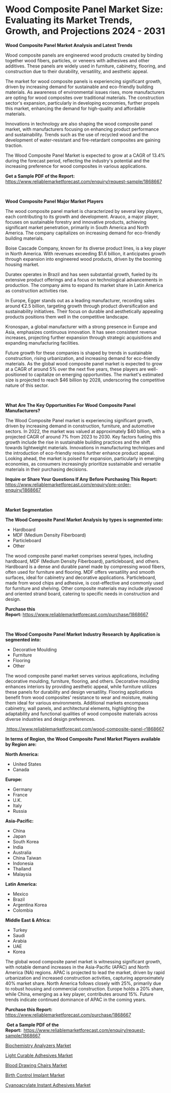 <p><h1>Wood Composite Panel Market Size: Evaluating its Market Trends, Growth, and Projections 2024 - 2031</h1></p><p><strong>Wood Composite Panel Market Analysis and Latest Trends</strong></p>
<p><p>Wood composite panels are engineered wood products created by binding together wood fibers, particles, or veneers with adhesives and other additives. These panels are widely used in furniture, cabinetry, flooring, and construction due to their durability, versatility, and aesthetic appeal. </p><p>The market for wood composite panels is experiencing significant growth, driven by increasing demand for sustainable and eco-friendly building materials. As awareness of environmental issues rises, more manufacturers are opting for wood composites over traditional materials. The construction sector's expansion, particularly in developing economies, further propels this market, enhancing the demand for high-quality and affordable materials.</p><p>Innovations in technology are also shaping the wood composite panel market, with manufacturers focusing on enhancing product performance and sustainability. Trends such as the use of recycled wood and the development of water-resistant and fire-retardant composites are gaining traction. </p><p>The Wood Composite Panel Market is expected to grow at a CAGR of 13.4% during the forecast period, reflecting the industry's potential and the increasing preference for wood composites in various applications.</p></p>
<p><strong>Get a Sample PDF of the Report:&nbsp;</strong> <a href="https://www.reliablemarketforecast.com/enquiry/request-sample/1868667?utm_campaign=1159&utm_medium=2&utm_source=Github&utm_content=ia&utm_term=07112024&utm_id=wood-composite-panel">https://www.reliablemarketforecast.com/enquiry/request-sample/1868667</a></p>
<p>&nbsp;</p>
<p><strong>Wood Composite Panel Major Market Players</strong></p>
<p><p>The wood composite panel market is characterized by several key players, each contributing to its growth and development. Arauco, a major player, focuses on sustainable forestry and innovative products, achieving significant market penetration, primarily in South America and North America. The company capitalizes on increasing demand for eco-friendly building materials.</p><p>Boise Cascade Company, known for its diverse product lines, is a key player in North America. With revenues exceeding $1.6 billion, it anticipates growth through expansion into engineered wood products, driven by the booming housing market.</p><p>Duratex operates in Brazil and has seen substantial growth, fueled by its extensive product offerings and a focus on technological advancements in production. The company aims to expand its market share in Latin America as construction activities rise. </p><p>In Europe, Egger stands out as a leading manufacturer, recording sales around €2.5 billion, targeting growth through product diversification and sustainability initiatives. Their focus on durable and aesthetically appealing products positions them well in the competitive landscape.</p><p>Kronospan, a global manufacturer with a strong presence in Europe and Asia, emphasizes continuous innovation. It has seen consistent revenue increases, projecting further expansion through strategic acquisitions and expanding manufacturing facilities.</p><p>Future growth for these companies is shaped by trends in sustainable construction, rising urbanization, and increasing demand for eco-friendly materials. As the global wood composite panel market is expected to grow at a CAGR of around 5% over the next five years, these players are well-positioned to capitalize on emerging opportunities. The market's estimated size is projected to reach $46 billion by 2028, underscoring the competitive nature of this sector.</p></p>
<p>&nbsp;</p>
<p><strong>What Are The Key Opportunities For Wood Composite Panel Manufacturers?</strong></p>
<p><p>The Wood Composite Panel market is experiencing significant growth, driven by increasing demand in construction, furniture, and automotive sectors. In 2022, the market was valued at approximately $40 billion, with a projected CAGR of around 7% from 2023 to 2030. Key factors fueling this growth include the rise in sustainable building practices and the shift towards lightweight materials. Innovations in manufacturing techniques and the introduction of eco-friendly resins further enhance product appeal. Looking ahead, the market is poised for expansion, particularly in emerging economies, as consumers increasingly prioritize sustainable and versatile materials in their purchasing decisions.</p></p>
<p><strong>Inquire or Share Your Questions If Any Before Purchasing This Report:</strong> <a href="https://www.reliablemarketforecast.com/enquiry/pre-order-enquiry/1868667?utm_campaign=1159&utm_medium=2&utm_source=Github&utm_content=ia&utm_term=07112024&utm_id=wood-composite-panel">https://www.reliablemarketforecast.com/enquiry/pre-order-enquiry/1868667</a></p>
<p>&nbsp;</p>
<p><strong>Market Segmentation</strong></p>
<p><strong>The Wood Composite Panel Market Analysis by types is segmented into:</strong></p>
<p><ul><li>Hardboard</li><li>MDF (Medium Density Fiberboard)</li><li>Particleboard</li><li>Other</li></ul></p>
<p><p>The wood composite panel market comprises several types, including hardboard, MDF (Medium Density Fiberboard), particleboard, and others. Hardboard is a dense and durable panel made by compressing wood fibers, often used for furniture and flooring. MDF offers versatility and smooth surfaces, ideal for cabinetry and decorative applications. Particleboard, made from wood chips and adhesive, is cost-effective and commonly used for furniture and shelving. Other composite materials may include plywood and oriented strand board, catering to specific needs in construction and design.</p></p>
<p><strong>Purchase this Report:&nbsp;</strong><a href="https://www.reliablemarketforecast.com/purchase/1868667?utm_campaign=1159&utm_medium=2&utm_source=Github&utm_content=ia&utm_term=07112024&utm_id=wood-composite-panel">https://www.reliablemarketforecast.com/purchase/1868667</a></p>
<p>&nbsp;</p>
<p><strong>The Wood Composite Panel Market Industry Research by Application is segmented into:</strong></p>
<p><ul><li>Decorative Moulding</li><li>Furniture</li><li>Flooring</li><li>Other</li></ul></p>
<p><p>The wood composite panel market serves various applications, including decorative moulding, furniture, flooring, and others. Decorative moulding enhances interiors by providing aesthetic appeal, while furniture utilizes these panels for durability and design versatility. Flooring applications benefit from wood composites' resistance to wear and moisture, making them ideal for various environments. Additional markets encompass cabinetry, wall panels, and architectural elements, highlighting the adaptability and functional qualities of wood composite materials across diverse industries and design preferences.</p></p>
<p><a href="https://www.reliablemarketforecast.com/wood-composite-panel-r1868667?utm_campaign=1159&utm_medium=2&utm_source=Github&utm_content=ia&utm_term=07112024&utm_id=wood-composite-panel">&nbsp;https://www.reliablemarketforecast.com/wood-composite-panel-r1868667</a></p>
<p><strong>In terms of Region, the Wood Composite Panel Market Players available by Region are:</strong></p>
<p>
    <p> <strong> North America: </strong>
        <ul>
            <li>United States</li>
            <li>Canada</li>
        </ul>
        </p> 
    <p> <strong> Europe: </strong>
        <ul>
            <li>Germany</li>
            <li>France</li>
            <li>U.K.</li>
            <li>Italy</li>
            <li>Russia</li>
        </ul>
        </p> 
    <p> <strong> Asia-Pacific: </strong>
        <ul>
            <li>China</li>
            <li>Japan</li>
            <li>South Korea</li>
            <li>India</li>
            <li>Australia</li>
            <li>China Taiwan</li>
            <li>Indonesia</li>
            <li>Thailand</li>
            <li>Malaysia</li>
        </ul>
        </p> 
    <p> <strong> Latin America: </strong>
        <ul>
            <li>Mexico</li>
            <li>Brazil</li>
            <li>Argentina Korea</li>
            <li>Colombia</li>
        </ul>
        </p> 
    <p> <strong> Middle East & Africa: </strong>
        <ul>
            <li>Turkey</li>
            <li>Saudi</li>
            <li>Arabia</li>
            <li>UAE</li>
            <li>Korea</li>
        </ul>
    </p>
    </p>
<p><p>The global wood composite panel market is witnessing significant growth, with notable demand increases in the Asia-Pacific (APAC) and North America (NA) regions. APAC is projected to lead the market, driven by rapid urbanization and increased construction activities, capturing approximately 40% market share. North America follows closely with 25%, primarily due to robust housing and commercial construction. Europe holds a 20% share, while China, emerging as a key player, contributes around 15%. Future trends indicate continued dominance of APAC in the coming years.</p></p>
<p><strong>Purchase this Report: </strong><a href="https://www.reliablemarketforecast.com/purchase/1868667?utm_campaign=1159&utm_medium=2&utm_source=Github&utm_content=ia&utm_term=07112024&utm_id=wood-composite-panel">https://www.reliablemarketforecast.com/purchase/1868667</a></p>
<p>&nbsp;<strong>Get a Sample PDF of the Report:&nbsp;&nbsp;</strong><a href="https://www.reliablemarketforecast.com/enquiry/request-sample/1868667?utm_campaign=1159&utm_medium=2&utm_source=Github&utm_content=ia&utm_term=07112024&utm_id=wood-composite-panel">https://www.reliablemarketforecast.com/enquiry/request-sample/1868667</a></p>
<p><strong></strong></p>
<p><p><a href="https://issuu.com/reportprime-2/docs/biochemistry-analyzers-market-size-_832bcd5f037f52?utm_campaign=1159&utm_medium=2&utm_source=Github&utm_content=ia&utm_term=07112024&utm_id=wood-composite-panel">Biochemistry Analyzers Market</a></p><p><a href="https://github.com/chantekestenmo/Market-Research-Report-List-1/blob/main/light-curable-adhesives-market.md?utm_campaign=1159&utm_medium=2&utm_source=Github&utm_content=ia&utm_term=07112024&utm_id=wood-composite-panel">Light Curable Adhesives Market</a></p><p><a href="https://issuu.com/reportprime-2/docs/blood-drawing-chairs-market-size-20_14c365978e1386?utm_campaign=1159&utm_medium=2&utm_source=Github&utm_content=ia&utm_term=07112024&utm_id=wood-composite-panel">Blood Drawing Chairs Market</a></p><p><a href="https://issuu.com/reportprime-2/docs/birth-control-implant-market-size-2_b594b99b0c49c5?utm_campaign=1159&utm_medium=2&utm_source=Github&utm_content=ia&utm_term=07112024&utm_id=wood-composite-panel">Birth Control Implant Market</a></p><p><a href="https://github.com/mickahmaland/Market-Research-Report-List-1/blob/main/cyanoacrylate-instant-adhesives-market.md?utm_campaign=1159&utm_medium=2&utm_source=Github&utm_content=ia&utm_term=07112024&utm_id=wood-composite-panel">Cyanoacrylate Instant Adhesives Market</a></p></p>